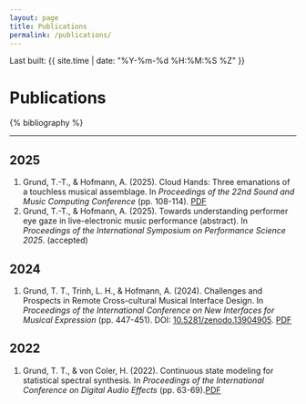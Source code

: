 ```yaml
---
layout: page
title: Publications
permalink: /publications/
---
```

Last built: {{ site.time | date: "%Y-%m-%d %H:%M:%S %Z" }}

# Publications

{% bibliography %}



______________________________________________________________________________________________________________________________________
## 2025
1. Grund, T.-T., & Hofmann, A. (2025). Cloud Hands: Three emanations of a touchless musical assemblage. In _Proceedings of the 22nd Sound and Music Computing Conference_ (pp. 108-114). [PDF](papers/Grund_Hofmann_2025_SMC_CloudHands.pdf)
2. Grund, T.-T., & Hofmann, A. (2025). Towards understanding performer eye gaze in live-electronic music performance (abstract). In _Proceedings of the International Symposium on Performance Science 2025_. (accepted)


## 2024
1. Grund, T. T., Trinh, L. H., & Hofmann, A. (2024). Challenges and Prospects in Remote Cross-cultural Musical Interface Design. In _Proceedings of the International Conference on New Interfaces for Musical Expression_ (pp. 447-451). DOI: [10.5281/zenodo.13904905](https://doi.org/10.5281/zenodo.13904905). [PDF](papers/Grund_Luong_Hofmann_2024_NIME_CHallenges.pdf)

## 2022
1. Grund, T. T., & von Coler, H. (2022). Continuous state modeling for statistical spectral synthesis. In _Proceedings of the International Conference on Digital Audio Effects_ (pp. 63-69).[PDF](papers/Grund_vonColer_2022_DAFx_ContinuousStateModeling.pdf)

